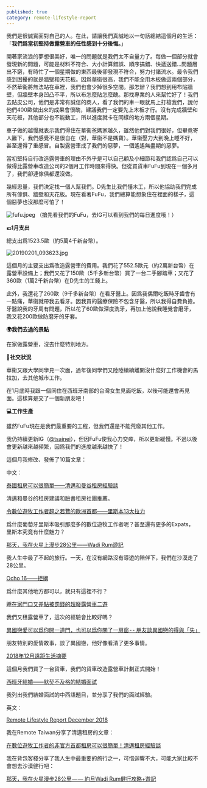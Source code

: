 ```yaml
---
published: true
category: remote-lifestyle-report
---
```

我們是很誠實面對自己的人。在此，請讓我們真誠地以一句話總結這個月的生活：「**我們爲當初堅持做露營車的任性感到十分後悔。**」

開著家流浪的夢想很美好，唯一的問題就是我們太不自量力了。每做一個部分就會發現新的問題，可能是材料不符合、大小計算錯誤、順序搞錯、快遞送錯...問題層出不窮，有時忙了一個星期做的東西最後卻發現不符合，努力付諸流水。最令我們感到困擾的就是牆壁和天花板。因爲華衞很高，我們不能全用木板做這兩個部分，不然華衞將無法站在車裡，我們也會少掉很多空間。那怎辦？我們想到用布貼牆壁，但牆壁本身凹凸不平，所以布怎麼貼怎麼醜。那找專業的人來幫忙好了！我們去貼皮公司，他們是非常有誠信的商人，看了我們的車一眼就馬上打槍我們，說付他們400歐做出來的成果會很醜，建議我們一定要先上木板才行。沒有完成牆壁和天花板，其他部分也不能動工，所以進度就卡在同樣的地方兩個星期。

車子做的越慢就表示我們得住在華衞爸媽家越久，雖然他們對我們很好，但畢竟寄人籬下，我們感覺不是很自在（對，華衞不是媽寶）。華衞壓力大到晚上睡不好，甚至還得了重感冒。自製露營車成了我們的惡夢，一個遙遙無盡期的惡夢。

當初堅持自行改造露營車的理由不外乎是可以自己顧及小細節和我們認爲自己可以做得比露營車改造公司的2個月工作時間來得快。但從買貨車FuFu到現在一個多月了，我們卻連傢俱都還沒做。

幾經思量，我們決定找一個人幫我們。D先生比我們懂木工，所以他協助我們完成所有傢俱、牆壁和天花板。現在看著FuFu，我們總算能想象住在裡面的樣子，這個惡夢也沒那麼可怕了！

![fufu.jpeg]({{site.baseurl}}/images/fufu.jpeg)
（搶先看我們的FuFu，去IG可以看到我們的每日進度哦！）

**💶1月支出**

總支出爲1523.5歐（約5萬4千新台幣）。

![20190201_093623.jpg]({{site.baseurl}}/images/20190201_093623.jpg)

這個月的主要支出爲改造露營車的費用。我們花了552.5歐元（約2萬新台幣）在露營車設備上；我們又花了150歐（5千多新台幣）買了一台二手腳踏車；又花了360歐（1萬2千新台幣）在D先生的工錢上。

此外，我還花了260歐（9千多新台幣）在看牙醫上。因爲我偶爾吃飯時牙齒會有一點痛，華衞就帶我去看牙。因我買的醫療保險不包含牙醫，所以我得自費負擔。牙醫說我的牙周有問題，所以花了60歐做深度洗牙，再加上他說我睡覺會磨牙，我又花200歐做防磨牙的牙套。

**🌍我們去過的景點**

在家做露營車，沒去什麼特別地方。

**🍻社交狀況**

華衞又跟大學同學見一次面，過年後同學們又陸陸續續離開沒什麼好工作機會的馬拉加，去其他城市工作。

在1月底時我跟一個同住在西班牙南部的台灣女生見面吃飯，以後可能還會再見面。這樣算是交了一個新朋友吧！

**💻工作生產**

雖然FuFu現在是我們最重要的工程，但我們還是不能荒廢其他工作。

我仍持續更新IG（[@tsainei](https://www.instagram.com/tsainei/)），但因FuFu使我心力交瘁，所以更新緩慢。不過以後會更新越來越頻繁，因爲我們的進度越來越快了！

這個月我修改、發佈了10篇文章：

中文：

[泰國租房可以很簡單——清邁和曼谷租房經驗談](https://tsainei.com/%E6%B3%B0%E5%9C%8B%E7%A7%9F%E6%88%BF%E5%8F%AF%E4%BB%A5%E5%BE%88%E7%B0%A1%E5%96%AE-%E6%B8%85%E9%82%81%E5%92%8C%E6%9B%BC%E8%B0%B7%E7%A7%9F%E6%88%BF%E7%B6%93%E9%A9%97%E8%AB%87/)

清邁和曼谷的租房建議和臉書租房社團推薦。

[令數位遊牧工作者趨之若鶩的歐洲首都——里斯本13大拉力](https://tsainei.com/%E4%BB%A4%E6%95%B8%E4%BD%8D%E9%81%8A%E7%89%A7%E5%B7%A5%E4%BD%9C%E8%80%85%E8%B6%A8%E4%B9%8B%E8%8B%A5%E9%B6%A9%E7%9A%84%E6%AD%90%E6%B4%B2%E9%A6%96%E9%83%BD-%E9%87%8C%E6%96%AF%E6%9C%AC13%E5%A4%A7%E6%8B%89%E5%8A%9B/)

爲什麼葡萄牙里斯本吸引那麼多的數位遊牧工作者呢？甚至還有更多的Expats，里斯本究竟有什麼魅力？

[那天，我在火星上漫步28公里——Wadi Rum遊記](https://medium.com/live-on-the-road/wadi-rum-travel-walk-in-the-desert-1abff8f144f5)

我人生中最了不起的旅行。一天，在沒有網路沒有導遊的陪伴下，我們在沙漠走了28公里。

[Ocho 16——拒絕](https://tsainei.com/Ocho-16-%E6%8B%92%E7%B5%95/)

爲什麼其他地方都可以，就只有這裡不行？

[睡在家門口又差點被罰錢的超廢露營車二遊](https://tsainei.com/%E7%9D%A1%E5%9C%A8%E5%AE%B6%E9%96%80%E5%8F%A3%E5%8F%88%E5%B7%AE%E9%BB%9E%E8%A2%AB%E7%BD%B0%E9%8C%A2%E7%9A%84%E8%B6%85%E5%BB%A2%E9%9C%B2%E7%87%9F%E8%BB%8A%E4%BA%8C%E9%81%8A/)

我們又租露營車了，這次的經驗會比較好嗎？

[異國戀愛可以爲你開一道門，也可以爲你關了一扇窗 - - 朋友談異國戀的得與「失」](https://medium.com/live-on-the-road/gain-and-loss-in-a-cross-culture-relationship-e69365571bce)

朋友特別的愛情故事，談了異國戀，他好像看清了更多事情。

[2018年12月遠距生活摘要](https://tsainei.com/2018%E5%B9%B412%E6%9C%88%E9%81%A0%E8%B7%9D%E7%94%9F%E6%B4%BB%E6%91%98%E8%A6%81/)

這個月我們買了一台貨車，我們的貨車改造露營車計劃正式開始！

[西班牙結婚——默契不及格的結婚面試](https://tsainei.com/%E8%A5%BF%E7%8F%AD%E7%89%99%E7%B5%90%E5%A9%9A-%E9%BB%98%E5%A5%91%E4%B8%8D%E5%8F%8A%E6%A0%BC%E7%9A%84%E7%B5%90%E5%A9%9A%E9%9D%A2%E8%A9%A6/)

我列出我們結婚面試的中西語題目，並分享了我們的面試經驗。

英文：

[Remote Lifestyle Report December 2018](https://tsainei.com/Remote-Lifestyle-Report-December-2018/)

我在Remote Taiwan分享了清邁租房的文章：

[在數位遊牧工作者的非官方首都租房可以很簡單！清邁租房經驗談](https://medium.com/remote-taiwan/house-rental-in-chiang-mai-e3979e8998e9)

我在背包客棧分享了我人生中最重要的旅行之一，可惜迴響不大，可能大家比較不會想去沙漠健行吧：

[那天，我在火星漫步28公里 — — 約旦Wadi Rum健行攻略+遊記](https://www.backpackers.com.tw/forum/showthread.php?t=10232853)
